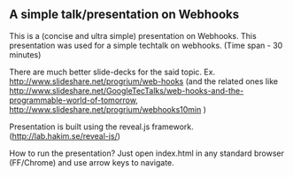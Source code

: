 A simple talk/presentation on Webhooks
--------------------------------------

This is a (concise and ultra simple) presentation on Webhooks. This 
presentation was used for a simple techtalk on webhooks. (Time span 
    - 30 minutes)


There are much better slide-decks for the said topic.
Ex. http://www.slideshare.net/progrium/web-hooks (and the related 
        ones like  
    http://www.slideshare.net/GoogleTecTalks/web-hooks-and-the-programmable-world-of-tomorrow, 
    http://www.slideshare.net/progrium/webhooks10min )


Presentation is built using the reveal.js framework. 
    (http://lab.hakim.se/reveal-js/)


How to run the presentation?
    Just open index.html in any standard browser (FF/Chrome) and use 
    arrow keys to navigate.


